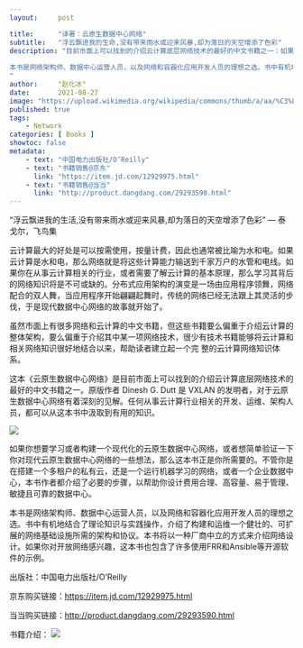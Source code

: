 ```yaml
---
layout:     post

title:      "译著：云原生数据中心网络"
subtitle:   "浮云飘进我的生命,没有带来雨水或迎来风暴,却为落日的天空增添了色彩"
description: "目前市面上可以找到的介绍云计算底层网络技术的最好的中文书籍之一：如果你想要学习或者构建一个现代化的云原生数据中心网络，或者想简单验证一下你对现代云原生数据中心网络的一些想法，那么这本书正是你所需要的。不管你是在搭建一个多租户的私有云，还是一个运行机器学习的网络，或者一个企业数据中心，本书作者都介绍了必要的步骤，以帮助你设计费用合理、高容量、易于管理、敏捷且可靠的数据中心。
 
本书是网络架构师、数据中心运营人员，以及网络和容器化应用开发人员的理想之选。书中有机地结合了理论知识与实践操作，介绍了构建和运维一个健壮的、可扩展的网络基础设施所需的架构和协议。本书将以一种厂商中立的方式来介绍网络设计。如果你对开放网络感兴趣，这本书也包含了许多使用FRR和Ansible等开源软件的示例。
"
author:     "赵化冰"
date:       2021-08-27
image: "https://upload.wikimedia.org/wikipedia/commons/thumb/a/aa/%C3%81rea_de_Prote%C3%A7%C3%A3o_Ambiental_da_Baleia_Franca_Claudio_Seelig_%2801%29.jpg/2560px-%C3%81rea_de_Prote%C3%A7%C3%A3o_Ambiental_da_Baleia_Franca_Claudio_Seelig_%2801%29.jpg"
published: true
tags:
    - Network
categories: [ Books ]
showtoc: false
metadata:
    - text: "中国电力出版社/O’Reilly"
    - text: "书籍销售@京东"
      link: "https://item.jd.com/12929975.html"
    - text: "书籍销售@当当"
      link: "http://product.dangdang.com/29293590.html"
---
```

“浮云飘进我的生活,没有带来雨水或迎来风暴,却为落日的天空增添了色彩” — 泰戈尔，飞鸟集

云计算最大的好处是可以按需使用，按量计费，因此也通常被比喻为水和电。如果云计算是水和电，那么网络就是将这些计算能力输送到千家万户的水管和电线。如果你在从事云计算相关的行业，或者需要了解云计算的基本原理，那么学习其背后的网络知识将是不可或缺的。分布式应用架构的演变是一场由应用程序领舞，网络配合的双人舞，当应用程序开始翩翩起舞时，传统的网络已经无法跟上其灵活的步伐，于是现代数据中心网络的故事就开始了。

虽然市面上有很多网络和云计算的中文书籍，但这些书籍要么偏重于介绍云计算的整体架构，要么偏重于介绍其中某一项网络技术，很少有技术书籍能够将云计算和相关网络知识很好地结合以来，帮助读者建立起一个完 整的云计算网络知识体系。

这本《云原生数据中心网络》是目前市面上可以找到的介绍云计算底层网络技术的最好的中文书籍之一。原版作者 Dinesh G. Dutt 是 VXLAN 的发明者，对于云原生数据中心网络有着深刻的见解。任何从事云计算行业相关的开发、运维、架构人员，都可以从这本书中汲取到有用的知识。

![](/img/2021-08-27-cloud-native-data-center/book.webp)

如果你想要学习或者构建一个现代化的云原生数据中心网络，或者想简单验证一下你对现代云原生数据中心网络的一些想法，那么这本书正是你所需要的。不管你是在搭建一个多租户的私有云，还是一个运行机器学习的网络，或者一个企业数据中心，本书作者都介绍了必要的步骤，以帮助你设计费用合理、高容量、易于管理、敏捷且可靠的数据中心。
 
本书是网络架构师、数据中心运营人员，以及网络和容器化应用开发人员的理想之选。书中有机地结合了理论知识与实践操作，介绍了构建和运维一个健壮的、可扩展的网络基础设施所需的架构和协议。本书将以一种厂商中立的方式来介绍网络设计。如果你对开放网络感兴趣，这本书也包含了许多使用FRR和Ansible等开源软件的示例。

出版社：中国电力出版社/O’Reilly 

京东购买链接：https://item.jd.com/12929975.html

当当购买链接：http://product.dangdang.com/29293590.html

书籍介绍：
![](/img/2021-08-27-cloud-native-data-center/introduction.jpg)